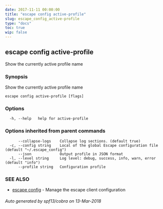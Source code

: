 ```yaml
---
date: 2017-11-11 00:00:00
title: "escape config active-profile"
slug: escape_config_active-profile
type: "docs"
toc: true
wip: false
---
```

## escape config active-profile

Show the currently active profile name

### Synopsis


Show the currently active profile name

```
escape config active-profile [flags]
```

### Options

```
  -h, --help   help for active-profile
```

### Options inherited from parent commands

```
      --collapse-logs    Collapse log sections. (default true)
  -c, --config string    Local of the global Escape configuration file (default "~/.escape_config")
      --json             Output profile in JSON format
  -l, --level string     Log level: debug, success, info, warn, error (default "info")
      --profile string   Configuration profile
```

### SEE ALSO
* [escape config](../escape_config/)	 - Manage the escape client configuration

###### Auto generated by spf13/cobra on 13-Mar-2018

